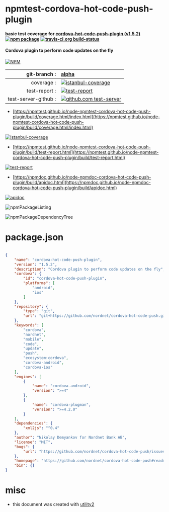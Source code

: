 # npmtest-cordova-hot-code-push-plugin

#### basic test coverage for  [cordova-hot-code-push-plugin (v1.5.2)](https://github.com/nordnet/cordova-hot-code-push#readme)  [![npm package](https://img.shields.io/npm/v/npmtest-cordova-hot-code-push-plugin.svg?style=flat-square)](https://www.npmjs.org/package/npmtest-cordova-hot-code-push-plugin) [![travis-ci.org build-status](https://api.travis-ci.org/npmtest/node-npmtest-cordova-hot-code-push-plugin.svg)](https://travis-ci.org/npmtest/node-npmtest-cordova-hot-code-push-plugin)

#### Cordova plugin to perform code updates on the fly

[![NPM](https://nodei.co/npm/cordova-hot-code-push-plugin.png?downloads=true&downloadRank=true&stars=true)](https://www.npmjs.com/package/cordova-hot-code-push-plugin)

| git-branch : | [alpha](https://github.com/npmtest/node-npmtest-cordova-hot-code-push-plugin/tree/alpha)|
|--:|:--|
| coverage : | [![istanbul-coverage](https://npmtest.github.io/node-npmtest-cordova-hot-code-push-plugin/build/coverage.badge.svg)](https://npmtest.github.io/node-npmtest-cordova-hot-code-push-plugin/build/coverage.html/index.html)|
| test-report : | [![test-report](https://npmtest.github.io/node-npmtest-cordova-hot-code-push-plugin/build/test-report.badge.svg)](https://npmtest.github.io/node-npmtest-cordova-hot-code-push-plugin/build/test-report.html)|
| test-server-github : | [![github.com test-server](https://npmtest.github.io/node-npmtest-cordova-hot-code-push-plugin/GitHub-Mark-32px.png)](https://npmtest.github.io/node-npmtest-cordova-hot-code-push-plugin/build/app/index.html) | | build-artifacts : | [![build-artifacts](https://npmtest.github.io/node-npmtest-cordova-hot-code-push-plugin/glyphicons_144_folder_open.png)](https://github.com/npmtest/node-npmtest-cordova-hot-code-push-plugin/tree/gh-pages/build)|

- [https://npmtest.github.io/node-npmtest-cordova-hot-code-push-plugin/build/coverage.html/index.html](https://npmtest.github.io/node-npmtest-cordova-hot-code-push-plugin/build/coverage.html/index.html)

[![istanbul-coverage](https://npmtest.github.io/node-npmtest-cordova-hot-code-push-plugin/build/screenCapture.buildCi.browser.%252Ftmp%252Fbuild%252Fcoverage.lib.html.png)](https://npmtest.github.io/node-npmtest-cordova-hot-code-push-plugin/build/coverage.html/index.html)

- [https://npmtest.github.io/node-npmtest-cordova-hot-code-push-plugin/build/test-report.html](https://npmtest.github.io/node-npmtest-cordova-hot-code-push-plugin/build/test-report.html)

[![test-report](https://npmtest.github.io/node-npmtest-cordova-hot-code-push-plugin/build/screenCapture.buildCi.browser.%252Ftmp%252Fbuild%252Ftest-report.html.png)](https://npmtest.github.io/node-npmtest-cordova-hot-code-push-plugin/build/test-report.html)

- [https://npmdoc.github.io/node-npmdoc-cordova-hot-code-push-plugin/build/apidoc.html](https://npmdoc.github.io/node-npmdoc-cordova-hot-code-push-plugin/build/apidoc.html)

[![apidoc](https://npmdoc.github.io/node-npmdoc-cordova-hot-code-push-plugin/build/screenCapture.buildCi.browser.%252Ftmp%252Fbuild%252Fapidoc.html.png)](https://npmdoc.github.io/node-npmdoc-cordova-hot-code-push-plugin/build/apidoc.html)

![npmPackageListing](https://npmtest.github.io/node-npmtest-cordova-hot-code-push-plugin/build/screenCapture.npmPackageListing.svg)

![npmPackageDependencyTree](https://npmtest.github.io/node-npmtest-cordova-hot-code-push-plugin/build/screenCapture.npmPackageDependencyTree.svg)



# package.json

```json

{
    "name": "cordova-hot-code-push-plugin",
    "version": "1.5.2",
    "description": "Cordova plugin to perform code updates on the fly",
    "cordova": {
        "id": "cordova-hot-code-push-plugin",
        "platforms": [
            "android",
            "ios"
        ]
    },
    "repository": {
        "type": "git",
        "url": "git+https://github.com/nordnet/cordova-hot-code-push.git"
    },
    "keywords": [
        "cordova",
        "nordnet",
        "mobile",
        "code",
        "update",
        "push",
        "ecosystem:cordova",
        "cordova-android",
        "cordova-ios"
    ],
    "engines": [
        {
            "name": "cordova-android",
            "version": ">=4"
        },
        {
            "name": "cordova-plugman",
            "version": ">=4.2.0"
        }
    ],
    "dependencies": {
        "xml2js": "^0.4"
    },
    "author": "Nikolay Demyankov for Nordnet Bank AB",
    "license": "MIT",
    "bugs": {
        "url": "https://github.com/nordnet/cordova-hot-code-push/issues"
    },
    "homepage": "https://github.com/nordnet/cordova-hot-code-push#readme",
    "bin": {}
}
```



# misc
- this document was created with [utility2](https://github.com/kaizhu256/node-utility2)
